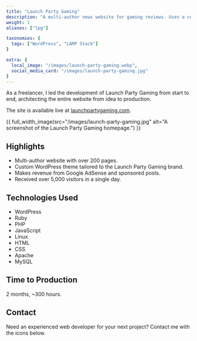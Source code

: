 ```yaml
---
title: "Launch Party Gaming"
description: "A multi-author news website for gaming reviews. Uses a custom WordPress theme."
weight: 1
aliases: ["lpg"]

taxonomies: {
  tags: ["WordPress", "LAMP Stack"]
}

extra: {
  local_image: "/images/launch-party-gaming.webp",
  social_media_card: "/images/launch-party-gaming.jpg"
}
---
```


As a freelancer, I led the development of Launch Party Gaming from start to end, architecting the entire website from idea to production.

The site is available live at [launchpartygaming.com](https://launchpartygaming.com/).

{{ full_width_image(src="/images/launch-party-gaming.jpg" alt="A screenshot of the Launch Party Gaming homepage.") }}

## Highlights

- Multi-author website with over 200 pages.
- Custom WordPress theme tailored to the Launch Party Gaming brand.
- Makes revenue from Google AdSense and sponsored posts.
- Received over 5,000 visitors in a single day.

## Technologies Used

- WordPress
- Ruby
- PHP
- JavaScript
- Linux
- HTML
- CSS
- Apache
- MySQL

## Time to Production

2 months, ~300 hours.

## Contact

Need an experienced web developer for your next project? Contact me with the icons below.
